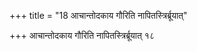 +++
title = "18 आचान्तोदकाय गौरिति नापितस्त्रिर्ब्रूयात्"

+++
आचान्तोदकाय गौरिति नापितस्त्रिर्ब्रूयात् १८